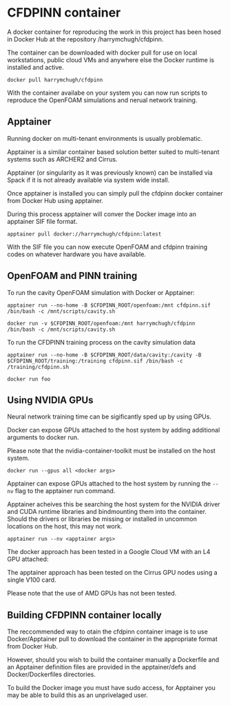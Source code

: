 # CFDPINN container

A docker container for reproducing the work in this project has been hosed in Docker Hub at the repository /harrymchugh/cfdpinn.

The container can be downloaded with docker pull for use on local workstations, public cloud VMs and anywhere else the Docker runtime is installed and active.

```
docker pull harrymchugh/cfdpinn
```

With the container availabe on your system you can now run scripts to reproduce the OpenFOAM simulations and nerual network training.

## Apptainer

Running docker on multi-tenant environments is usually problematic.

Apptainer is a similar container based solution better suited to multi-tenant systems such as ARCHER2 and Cirrus.

Apptainer (or singularity as it was previously known) can be installed via Spack if it is not already available via system wide install. 

Once apptainer is installed you can simply pull the cfdpinn docker container from Docker Hub using apptainer.

During this process apptainer will conver the Docker image into an apptainer SIF file format.

```
apptainer pull docker://harrymchugh/cfdpinn:latest
```

With the SIF file you can now execute OpenFOAM and cfdpinn training codes on whatever hardware you have available.

## OpenFOAM and PINN training

To run the cavity OpenFOAM simulation with Docker or Apptainer:

```
apptainer run --no-home -B $CFDPINN_ROOT/openfoam:/mnt cfdpinn.sif /bin/bash -c /mnt/scripts/cavity.sh
```

```
docker run -v $CFDPINN_ROOT/openfoam:/mnt harrymchugh/cfdpinn /bin/bash -c /mnt/scripts/cavity.sh
```

To run the CFDPINN training process on the cavity simulation data

```
apptainer run --no-home -B $CFDPINN_ROOT/data/cavity:/cavity -B $CFDPINN_ROOT/training:/training cfdpinn.sif /bin/bash -c /training/cfdpinn.sh
```

```
docker run foo
```

## Using NVIDIA GPUs

Neural network training time can be sigificantly sped up by using GPUs.

Docker can expose GPUs attached to the host system by adding additional arguments to docker run.

Please note that the nvidia-container-toolkit must be installed on the host system.

```
docker run --gpus all <docker args> 
```

Apptainer can expose GPUs attached to the host system by running the `--nv` flag to the apptainer run command.

Apptainer acheives this be searching the host system for the NVIDIA driver and CUDA runtime libraries and bindmounting them into the container.
Should the drivers or libraries be missing or installed in uncommon locations on the host, this may not work.

```
apptainer run --nv <apptainer args>
```

The docker approach has been tested in a Google Cloud VM with an L4 GPU attached:

The apptainer approach has been tested on the Cirrus GPU nodes using a single V100 card.

Please note that the use of AMD GPUs has not been tested.

## Building CFDPINN container locally

The reccommended way to otain the cfdpinn container image is to use Docker/Apptainer pull to download the container in the appropriate format from Docker Hub.

However, should you wish to build the container manually a Dockerfile and an Apptainer definition files are provided in the apptainer/defs and Docker/Dockerfiles directories.

To build the Docker image you must have sudo access, for Apptainer you may be able to build this as an unprivelaged user.
